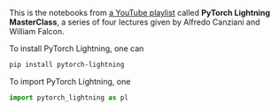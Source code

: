 This is the notebooks from [a YouTube playlist](https://www.youtube.com/playlist?list=PLaMu-SDt_RB5NUm67hU2pdE75j6KaIOv2) called **PyTorch Lightning MasterClass**, a series of four lectures given by Alfredo Canziani and William Falcon.

To install PyTorch Lightning, one can
```bash
pip install pytorch-lightning
```

To import PyTorch Lightning, one
```python
import pytorch_lightning as pl
```
